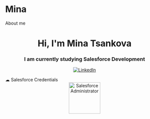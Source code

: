 # Mina
About me
<h1 align="center">Hi, I'm Mina Tsankova</h1>
<h3 align="center">I am currently studying Salesforce Development</h3>

<div align="center">

[![LinkedIn](https://img.shields.io/badge/LinkedIn-%230077B5.svg?logo=linkedin&logoColor=white)](https://www.linkedin.com/in/mina-salesforce/)

</div>
☁ Salesforce Credentials

<div align="center">
  <img src="[https://github.com/Mina-SF/Mina/blob/main/2021-03_Badge_SF-Certified_Administrator_High-Res.png]" height="100" alt="Salesforce Administrator"/>  
 </div>

